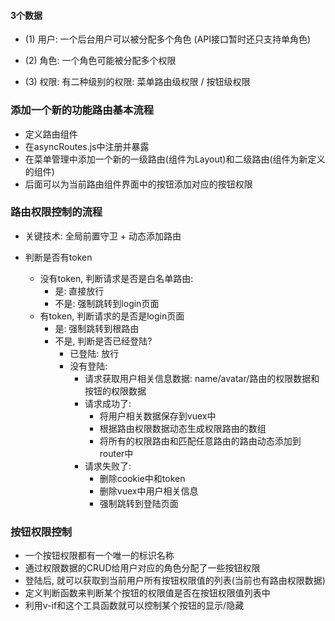#### 3个数据

- (1) 用户: 一个后台用户可以被分配多个角色 (API接口暂时还只支持单角色)

- (2) 角色: 一个角色可能被分配多个权限

- (3) 权限: 有二种级别的权限: 菜单路由级权限 / 按钮级权限


### 添加一个新的功能路由基本流程

- 定义路由组件
- 在asyncRoutes.js中注册并暴露
- 在菜单管理中添加一个新的一级路由(组件为Layout)和二级路由(组件为新定义的组件)
- 后面可以为当前路由组件界面中的按钮添加对应的按钮权限


### 路由权限控制的流程

- 关键技术: 全局前置守卫 + 动态添加路由

- 判断是否有token
  - 没有token, 判断请求是否是白名单路由:
    - 是: 直接放行
    - 不是: 强制跳转到login页面
  - 有token, 判断请求的是否是login页面
    - 是: 强制跳转到根路由
    - 不是, 判断是否已经登陆?
      - 已登陆: 放行
      - 没有登陆:
        - 请求获取用户相关信息数据: name/avatar/路由的权限数据和按钮的权限数据
        - 请求成功了:
          - 将用户相关数据保存到vuex中
          - 根据路由权限数据动态生成权限路由的数组
          - 将所有的权限路由和匹配任意路由的路由动态添加到router中
        - 请求失败了:
          - 删除cookie中和token
          - 删除vuex中用户相关信息
          - 强制跳转到登陆页面


### 按钮权限控制

- 一个按钮权限都有一个唯一的标识名称
- 通过权限数据的CRUD给用户对应的角色分配了一些按钮权限
- 登陆后, 就可以获取到当前用户所有按钮权限值的列表(当前也有路由权限数据)
- 定义判断函数来判断某个按钮的权限值是否在按钮权限值列表中
- 利用v-if和这个工具函数就可以控制某个按钮的显示/隐藏